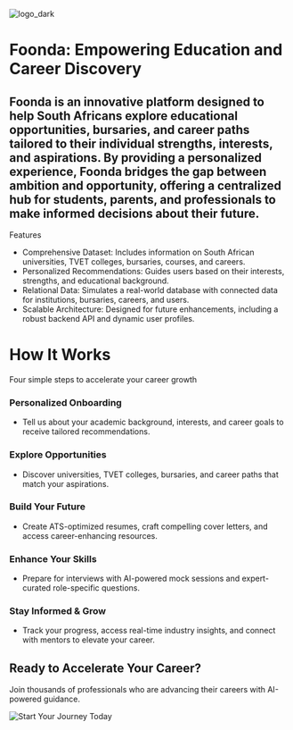 ![logo_dark](https://github.com/user-attachments/assets/012ecbe7-3274-4e34-9384-3f35ad08a013)

# Foonda: Empowering Education and Career Discovery

## Foonda is an innovative platform designed to help South Africans explore educational opportunities, bursaries, and career paths tailored to their individual strengths, interests, and aspirations. By providing a personalized experience, Foonda bridges the gap between ambition and opportunity, offering a centralized hub for students, parents, and professionals to make informed decisions about their future.
Features

- Comprehensive Dataset: Includes information on South African universities, TVET colleges, bursaries, courses, and careers.
- Personalized Recommendations: Guides users based on their interests, strengths, and educational background.
- Relational Data: Simulates a real-world database with connected data for institutions, bursaries, careers, and users.
- Scalable Architecture: Designed for future enhancements, including a robust backend API and dynamic user profiles.



# How It Works
Four simple steps to accelerate your career growth

### Personalized Onboarding
- Tell us about your academic background, interests, and career goals to receive tailored recommendations.

### Explore Opportunities
- Discover universities, TVET colleges, bursaries, and career paths that match your aspirations.

### Build Your Future
- Create ATS-optimized resumes, craft compelling cover letters, and access career-enhancing resources.

### Enhance Your Skills
- Prepare for interviews with AI-powered mock sessions and expert-curated role-specific questions.

### Stay Informed & Grow
- Track your progress, access real-time industry insights, and connect with mentors to elevate your career.

## Ready to Accelerate Your Career?
Join thousands of professionals who are advancing their careers with AI-powered guidance.

![Start Your Journey Today](https://foonda.vercel.app/dashboard)
